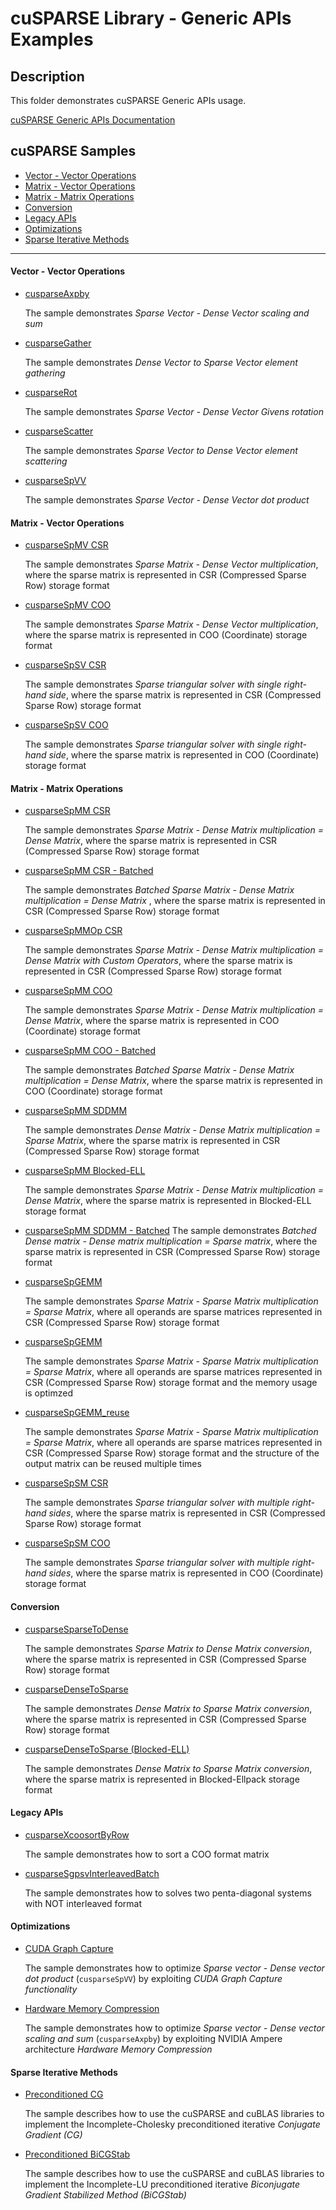# cuSPARSE Library - Generic APIs Examples

## Description

This folder demonstrates cuSPARSE Generic APIs usage.

[cuSPARSE Generic APIs Documentation](https://docs.nvidia.com/cuda/cusparse/index.html#cusparse-generic-api-reference)

## cuSPARSE Samples

- [Vector - Vector Operations](#vector-vector-operations)
- [Matrix - Vector Operations](#matrix-vector-operations)
- [Matrix - Matrix Operations](#matrix-matrix-operations)
- [Conversion](#conversion)
- [Legacy APIs](#legacy-apis)
- [Optimizations](#optimizations)
- [Sparse Iterative Methods](#sparse-iterative-methods)

---

#### Vector - Vector Operations

* [cusparseAxpby](axpby/)

    The sample demonstrates *Sparse Vector - Dense Vector scaling and sum*

* [cusparseGather](gather/)

    The sample demonstrates *Dense Vector to Sparse Vector element gathering*

* [cusparseRot](rot/)

    The sample demonstrates *Sparse Vector - Dense Vector Givens rotation*

* [cusparseScatter](scatter/)

    The sample demonstrates *Sparse Vector to Dense Vector element scattering*

* [cusparseSpVV](spvv/)

    The sample demonstrates *Sparse Vector - Dense Vector dot product*

#### Matrix - Vector Operations

* [cusparseSpMV CSR](spmv_csr/)

    The sample demonstrates *Sparse Matrix - Dense Vector multiplication*, where the sparse matrix is represented in CSR (Compressed Sparse Row) storage format

* [cusparseSpMV COO](spmv_coo/)

    The sample demonstrates *Sparse Matrix - Dense Vector multiplication*, where the sparse matrix is represented in COO (Coordinate) storage format

* [cusparseSpSV CSR](spsv_csr/)

    The sample demonstrates *Sparse triangular solver with single right-hand side*, where the sparse matrix is represented in CSR (Compressed Sparse Row) storage format

* [cusparseSpSV COO](spsv_coo/)

    The sample demonstrates *Sparse triangular solver with single right-hand side*, where the sparse matrix is represented in COO (Coordinate) storage format

#### Matrix - Matrix Operations

* [cusparseSpMM CSR](spmm_csr/)

    The sample demonstrates *Sparse Matrix - Dense Matrix multiplication = Dense Matrix*, where the sparse matrix is represented in CSR (Compressed Sparse Row) storage format

* [cusparseSpMM CSR - Batched](spmm_csr_batched/)

    The sample demonstrates *Batched Sparse Matrix - Dense Matrix multiplication = Dense Matrix* , where the sparse matrix is represented in CSR (Compressed Sparse Row) storage format

* [cusparseSpMMOp CSR](spmm_csr_op/)

    The sample demonstrates *Sparse Matrix - Dense Matrix multiplication = Dense Matrix* *with Custom Operators*, where the sparse matrix is represented in CSR (Compressed Sparse Row) storage format

* [cusparseSpMM COO](spmm_coo/)

    The sample demonstrates *Sparse Matrix - Dense Matrix multiplication = Dense Matrix*, where the sparse matrix is represented in COO (Coordinate) storage format

* [cusparseSpMM COO - Batched](spmm_coo_batched/)

    The sample demonstrates *Batched Sparse Matrix - Dense Matrix multiplication = Dense Matrix*, where the sparse matrix is represented in COO (Coordinate) storage format

* [cusparseSpMM SDDMM](sddmm_csr/)

    The sample demonstrates *Dense Matrix - Dense Matrix multiplication = Sparse Matrix*, where the sparse matrix is represented in CSR (Compressed Sparse Row) storage format

* [cusparseSpMM Blocked-ELL](spmm_blockedell/)

    The sample demonstrates *Sparse Matrix - Dense Matrix multiplication = Dense Matrix*, where the sparse matrix is represented in Blocked-ELL storage format

* [cusparseSpMM SDDMM - Batched](sddmm_csr_batched/)
    The sample demonstrates *Batched Dense matrix - Dense matrix multiplication = Sparse matrix*, where the sparse matrix is represented in CSR (Compressed Sparse Row) storage format

* [cusparseSpGEMM](spgemm/)

    The sample demonstrates *Sparse Matrix - Sparse Matrix multiplication = Sparse Matrix*, where all operands are sparse matrices represented in CSR (Compressed Sparse Row) storage format

* [cusparseSpGEMM](spgemm_mem/)

    The sample demonstrates *Sparse Matrix - Sparse Matrix multiplication = Sparse Matrix*, where all operands are sparse matrices represented in CSR (Compressed Sparse Row) storage format and the memory usage is optimzed

* [cusparseSpGEMM_reuse](spgemm_reuse/)

    The sample demonstrates *Sparse Matrix - Sparse Matrix multiplication = Sparse Matrix*, where all operands are sparse matrices represented in CSR (Compressed Sparse Row) storage format and the structure of the output matrix can be reused multiple times

* [cusparseSpSM CSR](spsm_csr/)

    The sample demonstrates *Sparse triangular solver with multiple right-hand sides*, where the sparse matrix is represented in CSR (Compressed Sparse Row) storage format

* [cusparseSpSM COO](spsm_coo/)

    The sample demonstrates *Sparse triangular solver with multiple right-hand sides*, where the sparse matrix is represented in COO (Coordinate) storage format

#### Conversion

* [cusparseSparseToDense](sparse2dense_csr/)

    The sample demonstrates *Sparse Matrix to Dense Matrix conversion*, where the sparse matrix is represented in CSR (Compressed Sparse Row) storage format

* [cusparseDenseToSparse](dense2sparse_csr/)

    The sample demonstrates *Dense Matrix to Sparse Matrix conversion*, where the sparse matrix is represented in CSR (Compressed Sparse Row) storage format

* [cusparseDenseToSparse (Blocked-ELL)](dense2sparse_blockedell/)

    The sample demonstrates *Dense Matrix to Sparse Matrix conversion*, where the sparse matrix is represented in Blocked-Ellpack storage format

#### Legacy APIs

* [cusparseXcoosortByRow](coosort/)

    The sample demonstrates how to sort a COO format matrix

* [cusparseSgpsvInterleavedBatch](gpsvInterleavedBatch/)

    The sample demonstrates how to solves two penta-diagonal systems with NOT interleaved format

#### Optimizations

* [CUDA Graph Capture](graph_capture/)

    The sample demonstrates how to optimize *Sparse vector - Dense vector dot product* (`cusparseSpVV`) by exploiting *CUDA Graph Capture functionality*

* [Hardware Memory Compression](compression/)

    The sample demonstrates how to optimize *Sparse vector - Dense vector scaling and sum* (`cusparseAxpby`) by exploiting NVIDIA Ampere architecture *Hardware Memory Compression*

#### Sparse Iterative Methods

* [Preconditioned CG](cg/)

    The sample describes how to use the cuSPARSE and cuBLAS libraries to implement the Incomplete-Cholesky preconditioned iterative *Conjugate Gradient (CG)*

* [Preconditioned BiCGStab](bicgstab/)

    The sample describes how to use the cuSPARSE and cuBLAS libraries to implement the Incomplete-LU preconditioned iterative *Biconjugate Gradient Stabilized Method (BiCGStab)*
